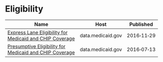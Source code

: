 # Eligibility

Name | Host | Published
---- | ---- | ---------
[Express Lane Eligibility for Medicaid and CHIP Coverage](../datasets/8vcd-dnq9.md) | data.medicaid.gov | 2016&#x2011;11&#x2011;29
[Presumptive Eligibility for Medicaid and CHIP Coverage](../datasets/xjuw-wgmy.md) | data.medicaid.gov | 2016&#x2011;07&#x2011;13

